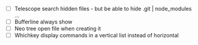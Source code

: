 - [ ] Telescope search hidden files - but be able to hide .git | node_modules ...
- [ ] Bufferline always show
- [ ] Neo tree open file when creating it
- [ ] Whichkey display commands in a vertical list instead of horizontal
